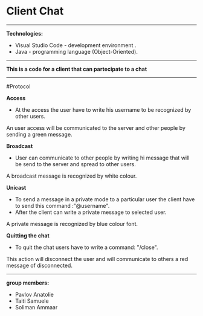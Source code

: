 # Client Chat
 ---
 ****Technologies:****
 - Visual Studio Code - development environment .
 - Java - programming language (Object-Oriented).

---
**This is a code for a client that can partecipate to a chat**

---

#Protocol

**Access**
- At the access the user have to write his username to be recognized by other users.

An user access will be communicated to the server and other people by sending a green message.

**Broadcast**
- User can communicate to other people by writing hi message that will be send to the server and spread to other users.

A broadcast message is recognized by white colour.

**Unicast**
- To send a message in a private mode to a particular user the client have to send this command :"@username".
- After the client can write a private message to selected user.

A private message is recognized by blue colour font.

**Quitting the chat**
- To quit the chat users have to write a command: "/close".

This action will disconnect the user and will communicate to others a red message of disconnected.

---

**group members:**

 - Pavlov Anatolie
 - Taiti Samuele
 - Soliman Ammaar

